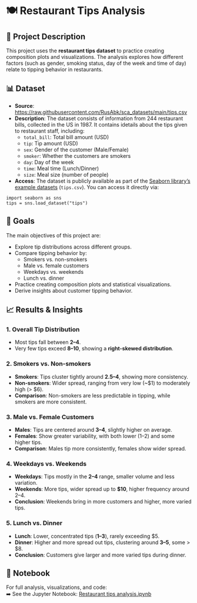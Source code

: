 # 🍽️ Restaurant Tips Analysis  

## 📖 Project Description  
This project uses the **restaurant tips dataset** to practice creating composition plots and visualizations. The analysis explores how different factors (such as gender, smoking status, day of the week and time of day) relate to tipping behavior in restaurants. 

## 📊 Dataset  
- **Source**: https://raw.githubusercontent.com/RusAbk/sca_datasets/main/tips.csv
- **Description**: The dataset consists of information from 244 restaurant bills, collected in the US in 1987. It contains idetails about the tips given to restaurant staff, including:  
  - `total_bill`: Total bill amount (USD)  
  - `tip`: Tip amount (USD)  
  - `sex`: Gender of the customer (Male/Female)  
  - `smoker`: Whether the customers are smokers  
  - `day`: Day of the week
  - `time`: Meal time (Lunch/Dinner)  
  - `size`: Meal size (number of people)
- **Access**: The dataset is publicly available as part of the [Seaborn library’s example datasets](https://github.com/mwaskom/seaborn-data) (`tips.csv`). You can access it directly via:

```
import seaborn as sns
tips = sns.load_dataset("tips")
```

## 🎯 Goals  
The main objectives of this project are:  
- Explore tip distributions across different groups.  
- Compare tipping behavior by:  
  - Smokers vs. non-smokers  
  - Male vs. female customers  
  - Weekdays vs. weekends  
  - Lunch vs. dinner  
- Practice creating composition plots and statistical visualizations.  
- Derive insights about customer tipping behavior.

## 📈 Results & Insights  
### 1. Overall Tip Distribution
- Most tips fall between **$2–$4**.  
- Very few tips exceed **$8–$10**, showing a **right-skewed distribution**.  

### 2. Smokers vs. Non-smokers
- **Smokers**: Tips cluster tightly around **$2.5–$4**, showing more consistency.  
- **Non-smokers**: Wider spread, ranging from very low (~$1) to moderately high (> $6).  
- **Comparison**: Non-smokers are less predictable in tipping, while smokers are more consistent.  

### 3. Male vs. Female Customers
- **Males**: Tips are centered around **$3–$4**, slightly higher on average.  
- **Females**: Show greater variability, with both lower ($1–$2) and some higher tips.  
- **Comparison**: Males tip more consistently, females show wider spread.  

### 4. Weekdays vs. Weekends
- **Weekdays**: Tips mostly in the **$2–$4** range, smaller volume and less variation.  
- **Weekends**: More tips, wider spread up to **$10**, higher frequency around $2–$4.  
- **Conclusion**: Weekends bring in more customers and higher, more varied tips.  

### 5. Lunch vs. Dinner
- **Lunch**: Lower, concentrated tips (**$1–$3**), rarely exceeding $5.  
- **Dinner**: Higher and more spread out tips, clustering around **$3–$5**, some > $8.  
- **Conclusion**: Customers give larger and more varied tips during dinner.

## 📑 Notebook
For full analysis, visualizations, and code:  
➡️ See the Jupyter Notebook: [Restaurant tips analysis.ipynb](./Restaurant%20tips%20analysis.ipynb)
